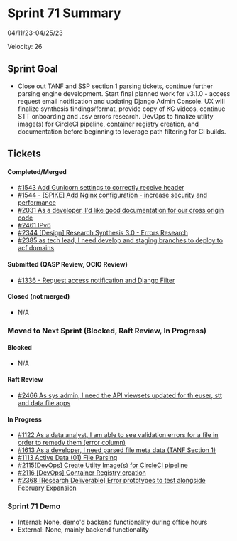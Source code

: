 # Sprint 71 Summary

04/11/23-04/25/23

Velocity: 26

## Sprint Goal
 * Close out TANF and SSP section 1 parsing tickets, continue further parsing engine development. Start final planned work for v3.1.0 - access request email notification and updating Django Admin Console. UX will finalize synthesis findings/format, provide copy of KC videos, continue STT onboarding and .csv errors research. DevOps to finalize utility image(s) for CircleCI pipeline, container registry creation, and documentation before beginning to leverage path filtering for CI builds.
 

## Tickets

#### Completed/Merged
* [#1543 Add Gunicorn settings to correctly receive header](https://github.com/raft-tech/TANF-app/issues/1543)
* [#1544 - [SPIKE] Add Nginx configuration - increase security and performance](https://github.com/raft-tech/TANF-app/issues/1544)
* [#2031 As a developer, I'd like good documentation for our cross origin code](https://github.com/raft-tech/TANF-app/issues/2031)
* [#2461 IPv6](https://app.zenhub.com/workspaces/sprint-board-5f18ab06dfd91c000f7e682e/issues/gh/raft-tech/tanf-app/2461)
* [#2344 [Design] Research Synthesis 3.0 - Errors Research](https://app.zenhub.com/workspaces/sprint-board-5f18ab06dfd91c000f7e682e/issues/gh/raft-tech/tanf-app/2344)
* [#2385 as tech lead, I need develop and staging branches to deploy to acf domains](https://app.zenhub.com/workspaces/sprint-board-5f18ab06dfd91c000f7e682e/issues/gh/raft-tech/tanf-app/2385)


#### Submitted (QASP Review, OCIO Review)

* [#1336 - Request access notification and Django Filter](https://app.zenhub.com/workspaces/sprint-board-5f18ab06dfd91c000f7e682e/issues/gh/raft-tech/tanf-app/1336) 


#### Closed (not merged)
* N/A


### Moved to Next Sprint (Blocked, Raft Review, In Progress)

#### Blocked
* N/A

#### Raft Review
* [#2466 As sys admin, I need the API viewsets updated for th euser, stt and data file apps](https://app.zenhub.com/workspaces/sprint-board-5f18ab06dfd91c000f7e682e/issues/gh/raft-tech/tanf-app/2466)

#### In Progress
* [#1122 As a data analyst, I am able to see validation errors for a file in order to remedy them (error column)](https://app.zenhub.com/workspaces/sprint-board-5f18ab06dfd91c000f7e682e/issues/gh/raft-tech/tanf-app/1122)
* [#1613 As a developer, I need parsed file meta data (TANF Section 1)](https://app.zenhub.com/workspaces/sprint-board-5f18ab06dfd91c000f7e682e/board)
* [#1113 Active Data (01) File Parsing](https://app.zenhub.com/workspaces/sprint-board-5f18ab06dfd91c000f7e682e/issues/gh/raft-tech/tanf-app/1113)
* [#2115[DevOps] Create Utilty Image(s) for CircleCI pipeline ](https://app.zenhub.com/workspaces/sprint-board-5f18ab06dfd91c000f7e682e/issues/gh/raft-tech/tanf-app/2115)
* [#2116 [DevOps] Container Registry creation](https://app.zenhub.com/workspaces/sprint-board-5f18ab06dfd91c000f7e682e/issues/gh/raft-tech/tanf-app/2116)
* [#2368 [Research Deliverable] Error prototypes to test alongside February Expansion](https://app.zenhub.com/workspaces/sprint-board-5f18ab06dfd91c000f7e682e/issues/gh/raft-tech/tanf-app/2368)



### Sprint 71 Demo
* Internal: None, demo'd backend functionality during office hours
* External: None, mainly backend functionality
